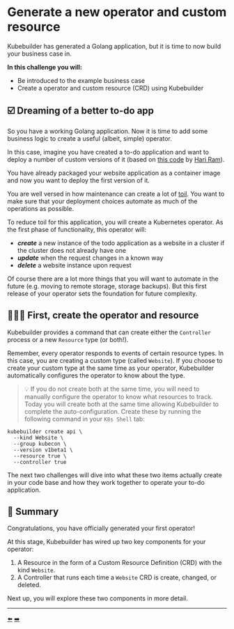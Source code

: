 # Generate a new operator and custom resource

Kubebuilder has generated a Golang application, but it is time to now build your business case in.

**In this challenge you will:**
* Be introduced to the example business case
* Create a operator and custom resource (CRD) using Kubebuilder


## ☑️ Dreaming of a better to-do app

So you have a working Golang application. Now it is time to add some business logic to create a useful (albeit, simple) operator.

In this case, imagine you have created a to-do application and want to deploy a number of custom versions of it (based on [this code](https://github.com/hariramjp777/frontend-todo-app) by [Hari Ram](https://dev.to/hariramjp777)).

You have already packaged your website application as a container image and now you want to deploy the first version of it.

You are well versed in how maintenance can create a lot of [toil](https://sre.google/sre-book/eliminating-toil/). You want to make sure that your deployment choices automate as much of the operations as possible.

To reduce toil for this application, you will create a Kubernetes operator. As the first phase of functionality, this operator will:

* _**create**_ a new instance of the todo application as a website in a cluster if the cluster does not already have one
* _**update**_ when the request changes in a known way
* _**delete**_ a website instance upon request

Of course there are a lot more things that you will want to automate in the future (e.g. moving to remote storage, storage backups). But this first release of your operator sets the foundation for future complexity.

## 👩🏾‍💻 First, create the operator and resource

Kubebuilder provides a command that can create either the `Controller` process or a new `Resource` type (or both!).

Remember, every operator responds to events of certain resource types. In this case, you are creating a custom type (called `Website`). If you choose to create your custom type at the same time as your operator, Kubebuilder automatically configures the operator to know about the type.

> 💡 If you do not create both at the same time, you will need to manually configure the operator to know what resources to track.
Today you will create both at the same time allowing Kubebuilder to complete the auto-configuration. Create these by running the following command in your `K8s Shell` tab:

```
kubebuilder create api \
  --kind Website \
  --group kubecon \
  --version v1beta1 \
  --resource true \
  --controller true
```
The next two challenges will dive into what these two items actually create in your code base and how they work together to operate your to-do application.

## 📕 Summary

Congratulations, you have officially generated your first operator!

At this stage, Kubebuilder has wired up two key components for your operator:

1. A Resource in the form of a Custom Resource Definition (CRD) with the kind `Website`.
2. A Controller that runs each time a `Website` CRD is create, changed, or deleted.

Next up, you will explore these two components in more detail.


<hr>
<a href="../02-generate-application-scaffolding/">⬅️</a>
<a href="../04-install-the-new-crd-on-kubernetes/">➡️</a>
